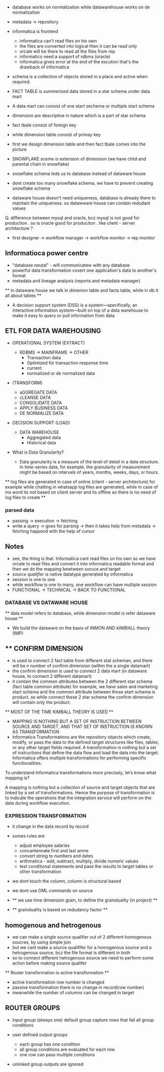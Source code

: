 - database works on normalization while datawarehouse works on de normalization
- metadata -> repository
- informatica is frontend
  - informatica can't read files on his own
  - the files are converted into logical then it can be read only
  - orcale will be there to read all the files from rep
  - informatics need a support of rdbms (oracle)
  - informatica gives error at the end of the excution that's the drawback of informatica

- schema is a collection of objects stored in a place and active when required.
- FACT TABLE is summerized data stored in a star schema under data mart
- A data mart can consist of one start sechema or multiple start schema
- dimension are descriptive in nature which is a part of star schema 
- fact tbale consist of foreign key
- while dimension table consist of primay key
- first we design dimension table and then fact tbale comes into the picture
- SNOWFLAKE sceme is extension of dimension (we have chlid and parental chain in snowflake)
- snowflake schema leds us to database instead of dataware house
- dont create too many snowflake schema, we have to prevent creating snowflake schema
- dataware house doesn't need uniqueness, database is already there to maintain the uniqueness. so datawware house can contain redudant values

Q. difference between mysql and oracle, bcz mysql is not good for production . so is oracle good for produciton . like client - server architecture ?

- first designer -> workflow manager -> workflow monitor -> rep monitor

## Informatioca power centre
- "database neutal" - will communicatew with any database
- powerful data transformation covert one application's data to another's format
- metadata and lineage analysis (reports and metadata manager)


** in dataware house we talk in dimenion table and facts table, while in db it all about tables **
- A decision support system (DSS) is a system—specifically, an interactive information system—built on top of a data warehouse to make it easy to query or pull information from data

## ETL FOR DATA WAREHOUSING
- OPERATIONAL SYSTEM (EXTRACT)
  - RDBMS -> MAINFRAME -> OTHER
    - Transaction data
    - Optimized for transaction response time
    - current
    - normalized or de normalized data

- (TRANSFORM)
  - aGGREGATE DATA
  - cLEANSE DATA
  - CONSOLIDATE DATA
  - APPLY BUSINESS DATA
  - DE NORMALIZE DATA

- DECISION SUPPORT (LOAD)
  - DATA WAREHOUSE
    - Aggregated data
    - Historical data

- What is Data Granularity?
  - Data granularity is a measure of the level of detail in a data structure. In time-series data, for example, the granularity of measurement might be based on intervals of years, months, weeks, days, or hours.

** log files are generated in case of online (client - server architecture) for example while chatting in whatsapp log files are generated, while in case of ms word its not based on client server and its offline so there is no need of log files to create **

### parsed data
- passing -> execution -> fetching
- write a query -> goes for parsing -> then it takes help from metadata -> fetching happend with the help of cursor


## Notes
- see, the thing is that. Informatica cant read files on his own so we have orcale to read files and convert it into informatica readable format and then we do the mapping bewtween soruce and target
- *source qualifier* is native datatype generated by informatica
- session is one to one
- while workflow is one to many, one workflow can have multiple session
- FUNCTIONAL -> TECHNICAL -> BACK TO FUNCTIONAL

### DATABASE VS DATAWARE HOUSE
** data model refers to database, while dimension model is refer dataware house **
- We build the dataware on the basis of INMON AND kIIMBALL theory (IMP)

** CONFIRM DIMENSION
-
- is used to connect 2 fact table from different stat scheman, and there will be n number of confirm dimension (within the a single datamart)
- the confirm dimension is used to connect 2 data mart (in dataware house, to connect 2 different datamart)
- it contain the common attributes between the 2 different star schema (fact table common attribute) for example, we have sales and marketing  start schema and the common attribute between those start schema is product. so while connect these 2 star schema the confirm dimension will contain only the product.

** MOST OF THE TIME KIMBALL THEORY IS USED **

- MAPPING IS NOTHING BUT A SET OF INSTRUCTION BETWEEN SOURCE AND TARGET, AND THAT SET OF INSTRUCTION IS KNOWN AS TRANSFORMATION
- Informatica Transformations are the repository objects which create, modify, or pass the data to the defined target structures like files, tables, or any other target fields required. A transformation is nothing but a set of instructions that define the data flow and load the data into the target. Informatica offers multiple transformations for performing specific functionalities. 

To understand Informatica transformations more precisely, let’s know what mapping is?

A mapping is nothing but a collection of source and target objects that are linked by a set of transformations. Hence the purpose of transformation is to indicate the operations that the integration service will perform on the data during workflow execution.

### EXPRESSION TRANSFORMATION
- it change in the data record by record
- somes rules are 
  - adjust employee salaries
  - concantennate first and last anme
  - convert string to numbers and dates
  - arithmetica - add, subtract, multiply, divide numeric values
  - test conditional statements and pass the results to target tables or other transformation
- we dont touch the column, column is structural based
- we dont use DML commands on source


-  ** we use time dimension grain, to define the grainduality (in project) **
-  ** grainduality is based on redudancy factor **


## homogenous and hetrogenous
- we can make a single source qualifier out of 2 different homogenous soucres, by using simple join
- but we cant make a source qualififer for a homogenous source and a hetrogenous source, bcz the file format is different in both
- so to connect different hetrogenous source we need to perform some action before making source qualifer


** Router transformation is active transformation **
- active transformation row number is changed
- passive transformation there is no change in record(row number)
- meanwhile the number of columns can be changed in target

## ROUTER GROUPS
- Input group (always one) default group capture rows that fail all group conditions
- user defined output groups
  - each group has one condition
  - all group conditions are evaluated for each row
  - one row can pass multiple conditions

- unlinked group outputs are ignored

